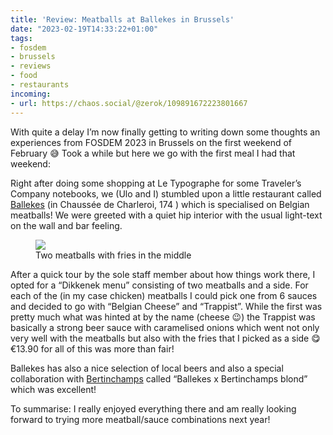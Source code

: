 ```yaml
---
title: 'Review: Meatballs at Ballekes in Brussels'
date: "2023-02-19T14:33:22+01:00"
tags:
- fosdem
- brussels
- reviews
- food
- restaurants
incoming:
- url: https://chaos.social/@zerok/109891672223801667
---
```


With quite a delay I’m now finally getting to writing down some thoughts an experiences from FOSDEM 2023 in Brussels on the first weekend of February 😅 Took a while but here we go with the first meal I had that weekend:

Right after doing some shopping at Le Typographe for some Traveler’s Company notebooks, we (Ulo and I) stumbled upon a little restaurant called [Ballekes](http://www.ballekes.be/) (in Chaussée de Charleroi, 174 ) which is specialised on Belgian meatballs! We were greeted with a quiet hip interior with the usual light-text on the wall and bar feeling.

<figure><img src="https://zerokspot.com/api/photos/2023/02/19/IMG_0028.jpeg?profile=800"><figcaption>Two meatballs with fries in the middle</figcaption></figure>

After a quick tour by the sole staff member about how things work there, I opted for a “Dikkenek menu” consisting of two meatballs and a side. For each of the (in my case chicken) meatballs I could pick one from 6 sauces and decided to go with “Belgian Cheese” and “Trappist”. While the first was pretty much what was hinted at by the name (cheese 😉) the Trappist was basically a strong beer sauce with caramelised onions which went not only very well with the meatballs but also with the fries that I picked as a side 😋 €13.90 for all of this was more than fair!

Ballekes has also a nice selection of local beers and also a special collaboration with [Bertinchamps](https://www.bertinchamps.be/bertinchamps) called “Ballekes x Bertinchamps blond” which was excellent!

To summarise: I really enjoyed everything there and am really looking forward to trying more meatball/sauce combinations next year!
